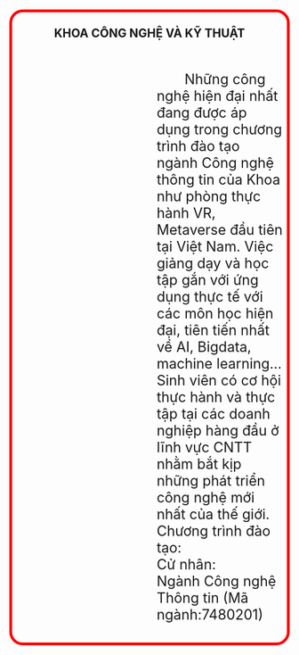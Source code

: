 <!DOCTYPE html>
<html>
<body>
<div style="border: 5px solid red;
border-radius: 24px; padding-top:0px;
background-image: url('https://pbs.twimg.com/profile_images/1095333700097630208/iQQubiBH_400x400.jpg');background-repeat: no-repeat; background-size: 27%
100%; margin-top:-9px;
">
<h2 style="height: 30px;text-align: center;margin-top:0px; padding: 25px 0;"">KHOA
CÔNG NGHỆ VÀ KỸ THUẬT</h2>
<p style="font-size:25px; text-indent: 50px; padding: 0px 5px 10px 260px">Những
công nghệ hiện đại nhất đang được áp dụng trong chương trình đào tạo ngành Công nghệ
thông tin của Khoa như phòng thực hành VR, Metaverse đầu tiên tại Việt Nam. Việc
giảng dạy và học tập gắn với ứng dụng thực tế với các môn học hiện đại, tiên tiến nhất về
AI, Bigdata, machine learning…Sinh viên có cơ hội thực hành và thực tập tại các doanh
nghiệp hàng đầu ở lĩnh vực CNTT nhằm bắt kịp những phát triển công nghệ mới nhất của
thế giới.
<br>
Chương trình đào tạo: <br>
Cử nhân: <br>
Ngành Công nghệ Thông tin (Mã ngành:7480201)</p>
</div>
</body>
<html>
